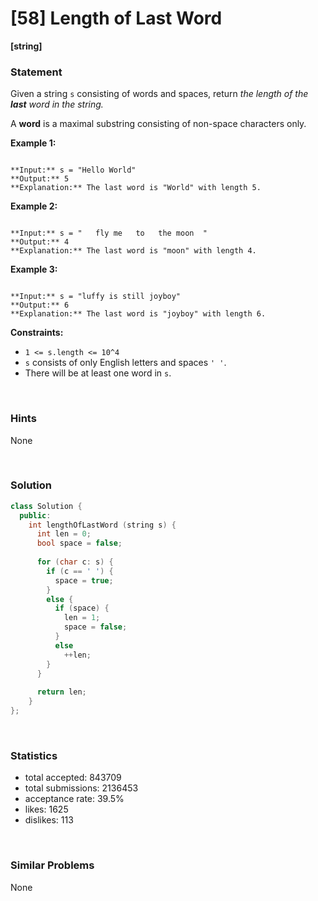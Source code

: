 # [58] Length of Last Word

**[string]**

### Statement

Given a string `s` consisting of words and spaces, return *the length of the **last** word in the string.*

A **word** is a maximal substring consisting of non-space characters only.


**Example 1:**

```

**Input:** s = "Hello World"
**Output:** 5
**Explanation:** The last word is "World" with length 5.

```

**Example 2:**

```

**Input:** s = "   fly me   to   the moon  "
**Output:** 4
**Explanation:** The last word is "moon" with length 4.

```

**Example 3:**

```

**Input:** s = "luffy is still joyboy"
**Output:** 6
**Explanation:** The last word is "joyboy" with length 6.

```

**Constraints:**
* `1 <= s.length <= 10^4`
* `s` consists of only English letters and spaces `' '`.
* There will be at least one word in `s`.


<br>

### Hints

None

<br>

### Solution

```cpp
class Solution {
  public:
    int lengthOfLastWord (string s) {
      int len = 0;
      bool space = false;
      
      for (char c: s) {
        if (c == ' ') {
          space = true;
        }
        else {
          if (space) {
            len = 1;
            space = false;
          }
          else
            ++len;
        }
      }
      
      return len;
    }
};
```

<br>

### Statistics

- total accepted: 843709
- total submissions: 2136453
- acceptance rate: 39.5%
- likes: 1625
- dislikes: 113

<br>

### Similar Problems

None
